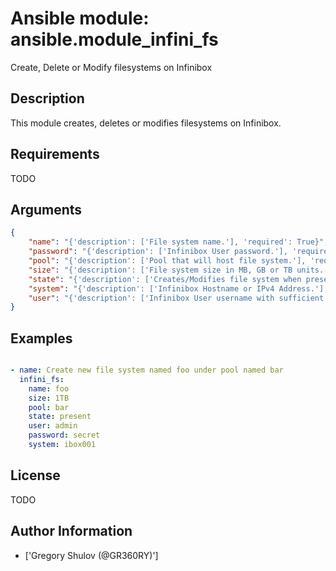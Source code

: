 # Ansible module: ansible.module_infini_fs


Create, Delete or Modify filesystems on Infinibox

## Description

This module creates, deletes or modifies filesystems on Infinibox.

## Requirements

TODO

## Arguments

``` json
{
    "name": "{'description': ['File system name.'], 'required': True}",
    "password": "{'description': ['Infinibox User password.'], 'required': False}",
    "pool": "{'description': ['Pool that will host file system.'], 'required': True}",
    "size": "{'description': ['File system size in MB, GB or TB units. See examples.'], 'required': False}",
    "state": "{'description': ['Creates/Modifies file system when present or removes when absent.'], 'required': False, 'default': 'present', 'choices': ['present', 'absent']}",
    "system": "{'description': ['Infinibox Hostname or IPv4 Address.'], 'required': True}",
    "user": "{'description': ['Infinibox User username with sufficient priveledges ( see notes ).'], 'required': False}",
}
```

## Examples


``` yaml

- name: Create new file system named foo under pool named bar
  infini_fs:
    name: foo
    size: 1TB
    pool: bar
    state: present
    user: admin
    password: secret
    system: ibox001

```

## License

TODO

## Author Information
  - ['Gregory Shulov (@GR360RY)']
